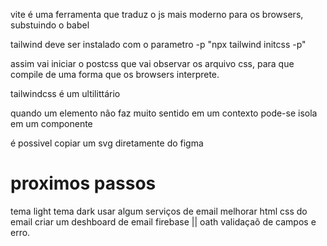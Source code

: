 vite é uma ferramenta que traduz o js mais moderno para os browsers, substuindo o babel

tailwind deve ser instalado com o parametro -p
"npx tailwind initcss -p"

assim vai iniciar o postcss que vai observar os arquivo css, para que compile de uma forma que os
browsers interprete.

tailwindcss é um ultilittário

quando um elemento não faz muito sentido em um contexto pode-se isola em um componente

é possivel copiar um svg diretamente do figma

# proximos passos
tema light 
tema dark
usar algum serviços de email
melhorar html css do email
criar um deshboard de email firebase || oath
validaçaõ de campos e erro.
